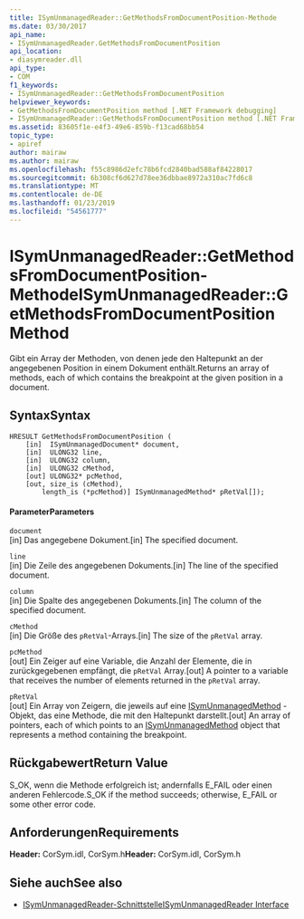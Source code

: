 ```yaml
---
title: ISymUnmanagedReader::GetMethodsFromDocumentPosition-Methode
ms.date: 03/30/2017
api_name:
- ISymUnmanagedReader.GetMethodsFromDocumentPosition
api_location:
- diasymreader.dll
api_type:
- COM
f1_keywords:
- ISymUnmanagedReader::GetMethodsFromDocumentPosition
helpviewer_keywords:
- GetMethodsFromDocumentPosition method [.NET Framework debugging]
- ISymUnmanagedReader::GetMethodsFromDocumentPosition method [.NET Framework debugging]
ms.assetid: 83605f1e-e4f3-49e6-859b-f13cad68bb54
topic_type:
- apiref
author: mairaw
ms.author: mairaw
ms.openlocfilehash: f55c8986d2efc78b6fcd2840bad588af84228017
ms.sourcegitcommit: 6b308cf6d627d78ee36dbbae8972a310ac7fd6c8
ms.translationtype: MT
ms.contentlocale: de-DE
ms.lasthandoff: 01/23/2019
ms.locfileid: "54561777"
---
```

# <a name="isymunmanagedreadergetmethodsfromdocumentposition-method"></a><span data-ttu-id="0f3c7-102">ISymUnmanagedReader::GetMethodsFromDocumentPosition-Methode</span><span class="sxs-lookup"><span data-stu-id="0f3c7-102">ISymUnmanagedReader::GetMethodsFromDocumentPosition Method</span></span>
<span data-ttu-id="0f3c7-103">Gibt ein Array der Methoden, von denen jede den Haltepunkt an der angegebenen Position in einem Dokument enthält.</span><span class="sxs-lookup"><span data-stu-id="0f3c7-103">Returns an array of methods, each of which contains the breakpoint at the given position in a document.</span></span>  
  
## <a name="syntax"></a><span data-ttu-id="0f3c7-104">Syntax</span><span class="sxs-lookup"><span data-stu-id="0f3c7-104">Syntax</span></span>  
  
```  
HRESULT GetMethodsFromDocumentPosition (  
    [in]  ISymUnmanagedDocument* document,  
    [in]  ULONG32 line,  
    [in]  ULONG32 column,  
    [in]  ULONG32 cMethod,  
    [out] ULONG32* pcMethod,  
    [out, size_is (cMethod),  
        length_is (*pcMethod)] ISymUnmanagedMethod* pRetVal[]);  
```  
  
#### <a name="parameters"></a><span data-ttu-id="0f3c7-105">Parameter</span><span class="sxs-lookup"><span data-stu-id="0f3c7-105">Parameters</span></span>  
 `document`  
 <span data-ttu-id="0f3c7-106">[in] Das angegebene Dokument.</span><span class="sxs-lookup"><span data-stu-id="0f3c7-106">[in] The specified document.</span></span>  
  
 `line`  
 <span data-ttu-id="0f3c7-107">[in] Die Zeile des angegebenen Dokuments.</span><span class="sxs-lookup"><span data-stu-id="0f3c7-107">[in] The line of the specified document.</span></span>  
  
 `column`  
 <span data-ttu-id="0f3c7-108">[in] Die Spalte des angegebenen Dokuments.</span><span class="sxs-lookup"><span data-stu-id="0f3c7-108">[in] The column of the specified document.</span></span>  
  
 `cMethod`  
 <span data-ttu-id="0f3c7-109">[in] Die Größe des `pRetVal`-Arrays.</span><span class="sxs-lookup"><span data-stu-id="0f3c7-109">[in] The size of the `pRetVal` array.</span></span>  
  
 `pcMethod`  
 <span data-ttu-id="0f3c7-110">[out] Ein Zeiger auf eine Variable, die Anzahl der Elemente, die in zurückgegebenen empfängt, die `pRetVal` Array.</span><span class="sxs-lookup"><span data-stu-id="0f3c7-110">[out] A pointer to a variable that receives the number of elements returned in the `pRetVal` array.</span></span>  
  
 `pRetVal`  
 <span data-ttu-id="0f3c7-111">[out] Ein Array von Zeigern, die jeweils auf eine [ISymUnmanagedMethod](../../../../docs/framework/unmanaged-api/diagnostics/isymunmanagedmethod-interface.md) -Objekt, das eine Methode, die mit den Haltepunkt darstellt.</span><span class="sxs-lookup"><span data-stu-id="0f3c7-111">[out] An array of pointers, each of which points to an [ISymUnmanagedMethod](../../../../docs/framework/unmanaged-api/diagnostics/isymunmanagedmethod-interface.md) object that represents a method containing the breakpoint.</span></span>  
  
## <a name="return-value"></a><span data-ttu-id="0f3c7-112">Rückgabewert</span><span class="sxs-lookup"><span data-stu-id="0f3c7-112">Return Value</span></span>  
 <span data-ttu-id="0f3c7-113">S_OK, wenn die Methode erfolgreich ist; andernfalls E_FAIL oder einen anderen Fehlercode.</span><span class="sxs-lookup"><span data-stu-id="0f3c7-113">S_OK if the method succeeds; otherwise, E_FAIL or some other error code.</span></span>  
  
## <a name="requirements"></a><span data-ttu-id="0f3c7-114">Anforderungen</span><span class="sxs-lookup"><span data-stu-id="0f3c7-114">Requirements</span></span>  
 <span data-ttu-id="0f3c7-115">**Header:** CorSym.idl, CorSym.h</span><span class="sxs-lookup"><span data-stu-id="0f3c7-115">**Header:** CorSym.idl, CorSym.h</span></span>  
  
## <a name="see-also"></a><span data-ttu-id="0f3c7-116">Siehe auch</span><span class="sxs-lookup"><span data-stu-id="0f3c7-116">See also</span></span>
- [<span data-ttu-id="0f3c7-117">ISymUnmanagedReader-Schnittstelle</span><span class="sxs-lookup"><span data-stu-id="0f3c7-117">ISymUnmanagedReader Interface</span></span>](../../../../docs/framework/unmanaged-api/diagnostics/isymunmanagedreader-interface.md)
